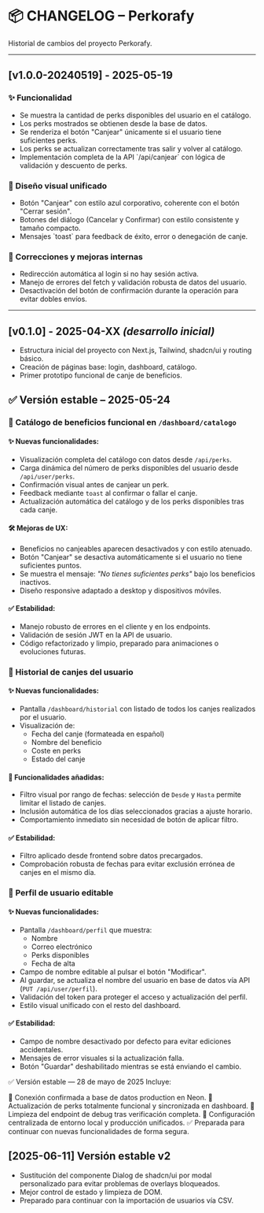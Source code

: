# 📦 CHANGELOG – Perkorafy

Historial de cambios del proyecto Perkorafy.

---

## [v1.0.0-20240519] - 2025-05-19

### ✨ Funcionalidad
- Se muestra la cantidad de perks disponibles del usuario en el catálogo.
- Los perks mostrados se obtienen desde la base de datos.
- Se renderiza el botón "Canjear" únicamente si el usuario tiene suficientes perks.
- Los perks se actualizan correctamente tras salir y volver al catálogo.
- Implementación completa de la API \`/api/canjear\` con lógica de validación y descuento de perks.

### 🎨 Diseño visual unificado
- Botón "Canjear" con estilo azul corporativo, coherente con el botón "Cerrar sesión".
- Botones del diálogo (Cancelar y Confirmar) con estilo consistente y tamaño compacto.
- Mensajes \`toast\` para feedback de éxito, error o denegación de canje.

### 🐛 Correcciones y mejoras internas
- Redirección automática al login si no hay sesión activa.
- Manejo de errores del fetch y validación robusta de datos del usuario.
- Desactivación del botón de confirmación durante la operación para evitar dobles envíos.

---

## [v0.1.0] - 2025-04-XX *(desarrollo inicial)*

- Estructura inicial del proyecto con Next.js, Tailwind, shadcn/ui y routing básico.
- Creación de páginas base: login, dashboard, catálogo.
- Primer prototipo funcional de canje de beneficios.


## ✅ Versión estable – 2025-05-24

### 🎯 Catálogo de beneficios funcional en `/dashboard/catalogo`

#### ✨ Nuevas funcionalidades:
- Visualización completa del catálogo con datos desde `/api/perks`.
- Carga dinámica del número de perks disponibles del usuario desde `/api/user/perks`.
- Confirmación visual antes de canjear un perk.
- Feedback mediante `toast` al confirmar o fallar el canje.
- Actualización automática del catálogo y de los perks disponibles tras cada canje.

#### 🛠 Mejoras de UX:
- Beneficios no canjeables aparecen desactivados y con estilo atenuado.
- Botón "Canjear" se desactiva automáticamente si el usuario no tiene suficientes puntos.
- Se muestra el mensaje: *"No tienes suficientes perks"* bajo los beneficios inactivos.
- Diseño responsive adaptado a desktop y dispositivos móviles.

#### ✅ Estabilidad:
- Manejo robusto de errores en el cliente y en los endpoints.
- Validación de sesión JWT en la API de usuario.
- Código refactorizado y limpio, preparado para animaciones o evoluciones futuras.


### 📜 Historial de canjes del usuario

#### ✨ Nuevas funcionalidades:
- Pantalla `/dashboard/historial` con listado de todos los canjes realizados por el usuario.
- Visualización de:
  - Fecha del canje (formateada en español)
  - Nombre del beneficio
  - Coste en perks
  - Estado del canje

#### 🔎 Funcionalidades añadidas:
- Filtro visual por rango de fechas: selección de `Desde` y `Hasta` permite limitar el listado de canjes.
- Inclusión automática de los días seleccionados gracias a ajuste horario.
- Comportamiento inmediato sin necesidad de botón de aplicar filtro.

#### ✅ Estabilidad:
- Filtro aplicado desde frontend sobre datos precargados.
- Comprobación robusta de fechas para evitar exclusión errónea de canjes en el mismo día.

### 👤 Perfil de usuario editable

#### ✨ Nuevas funcionalidades:
- Pantalla `/dashboard/perfil` que muestra:
  - Nombre
  - Correo electrónico
  - Perks disponibles
  - Fecha de alta
- Campo de nombre editable al pulsar el botón "Modificar".
- Al guardar, se actualiza el nombre del usuario en base de datos vía API (`PUT /api/user/perfil`).
- Validación del token para proteger el acceso y actualización del perfil.
- Estilo visual unificado con el resto del dashboard.

#### ✅ Estabilidad:
- Campo de nombre desactivado por defecto para evitar ediciones accidentales.
- Mensajes de error visuales si la actualización falla.
- Botón "Guardar" deshabilitado mientras se está enviando el cambio.

✅ Versión estable — 28 de mayo de 2025
Incluye:

🔐 Conexión confirmada a base de datos production en Neon.
🧮 Actualización de perks totalmente funcional y sincronizada en dashboard.
🧼 Limpieza del endpoint de debug tras verificación completa.
🧠 Configuración centralizada de entorno local y producción unificados.
✅ Preparada para continuar con nuevas funcionalidades de forma segura.

## [2025-06-11] Versión estable v2

- Sustitución del componente Dialog de shadcn/ui por modal personalizado para evitar problemas de overlays bloqueados.
- Mejor control de estado y limpieza de DOM.
- Preparado para continuar con la importación de usuarios vía CSV.

